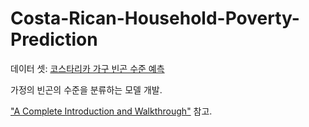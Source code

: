 # Costa-Rican-Household-Poverty-Prediction

데이터 셋: [코스타리카 가구 빈곤 수준 예측](https://www.kaggle.com/c/costa-rican-household-poverty-prediction)

가정의 빈곤의 수준을 분류하는 모델 개발. 

["A Complete Introduction and Walkthrough"](https://www.kaggle.com/willkoehrsen/a-complete-introduction-and-walkthrough) 참고. 
